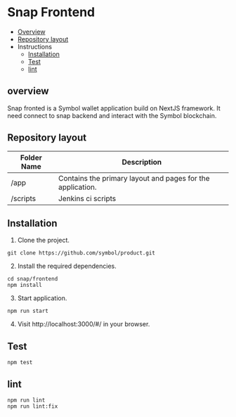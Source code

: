 # Snap Frontend

- [Overview](#overview)
- [Repository layout](#repository-layout)
- Instructions
    - [Installation](#installation)
    - [Test](#test)
    - [lint](#lint)

## overview

Snap fronted is a Symbol wallet application build on NextJS framework. It need connect to snap backend and interact with the Symbol blockchain.

## Repository layout

| Folder Name | Description |
| -------------|--------------|
| /app | Contains the primary layout and pages for the application. |
| /scripts | Jenkins ci scripts |

## Installation

1. Clone the project.

```shell
git clone https://github.com/symbol/product.git
```

2. Install the required dependencies.

```shell
cd snap/frontend
npm install
```

3. Start application.

```shell
npm run start
```

4. Visit http://localhost:3000/#/ in your browser.


## Test

```shell
npm test
```

## lint

```shell
npm run lint
npm run lint:fix
```

